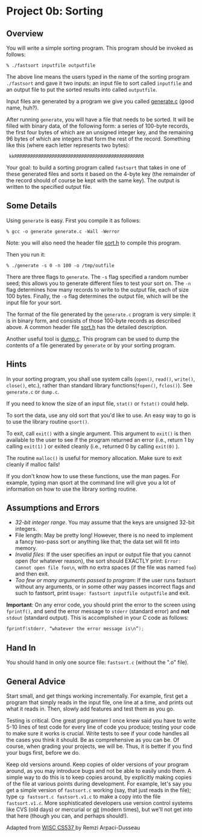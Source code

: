 # Project 0b: Sorting

## Overview
You will write a simple sorting program. This program should be invoked as follows:

```shell
% ./fastsort inputfile outputfile
```

The above line means the users typed in the name of the sorting program `./fastsort` and gave it two inputs: an input file to sort called `inputfile` and an output file to put the sorted results into called `outputfile`.

Input files are generated by a program we give you called [generate.c](../src/generate.c) (good name, huh?).

After running `generate`, you will have a file that needs to be sorted. It will be filled with binary data, of the following form: a series of 100-byte records, the first four bytes of which are an unsigned integer key, and the remaining 96 bytes of which are integers that form the rest of the record. Something like this (where each letter represents two bytes):

```
 kkRRRRRRRRRRRRRRRRRRRRRRRRRRRRRRRRRRRRRRRRRRRRRRRR
```

Your goal: to build a sorting program called `fastsort` that takes in one of these generated files and sorts it based on the 4-byte key (the remainder of the record should of course be kept with the same key). The output is written to the specified output file.

## Some Details

Using `generate` is easy. First you compile it as follows:

```shell
% gcc -o generate generate.c -Wall -Werror
```

Note: you will also need the header file [sort.h](../src/sort.h) to compile this program.

Then you run it:

```shell
% ./generate -s 0 -n 100 -o /tmp/outfile
```

There are three flags to `generate`. The `-s` flag specified a random number seed; this allows you to generate different files to test your sort on. The `-n` flag determines how many records to write to the output file, each of size 100 bytes. Finally, the `-o` flag determines the output file, which will be the input file for your sort.

The format of the file generated by the `generate.c` program is very simple: it is in binary form, and consists of those 100-byte records as described above. A common header file [sort.h](../src/sort.h) has the detailed description.

Another useful tool is [dump.c](../src/dump.c). This program can be used to dump the contents of a file generated by `generate` or by your sorting program.

## Hints

In your sorting program, you shall use system calls (`open()`, `read()`, `write()`, `close()`, etc.), rather than standard library functions(`fopen()`, `fclos()`). See `generate.c` or `dump.c`.

If you need to know the size of an input file, `stat()` or `fstat()` could help.

To sort the data, use any old sort that you'd like to use. An easy way to go is to use the library routine `qsort()`.

To exit, call `exit()` with a single argument. This argument to `exit()` is then available to the user to see if the program returned an error (i.e., return 1 by calling `exit(1)` ) or exited cleanly (i.e., returned 0 by calling `exit(0)` ).

The routine `malloc()` is useful for memory allocation. Make sure to exit cleanly if malloc fails!

If you don't know how to use these functions, use the man pages. For example, typing man qsort at the command line will give you a lot of information on how to use the library sorting routine.

## Assumptions and Errors

* *32-bit integer range*. You may assume that the keys are unsigned 32-bit integers.
* File length: May be pretty long! However, there is no need to implement a fancy two-pass sort or anything like that; the data set will fit into memory.
* *Invalid files*: If the user specifies an input or output file that you cannot open (for whatever reason), the sort should EXACTLY print: `Error: Cannot open file foo\n`, with no extra spaces (if the file was named `foo`) and then exit.
* *Too few or many arguments passed to program*: If the user runs fastsort without any arguments, or in some other way passes incorrect flags and such to fastsort, print `Usage: fastsort inputfile outputfile` and exit.

**Important**: On any error code, you should print the error to the screen using `fprintf()`, and send the error message to `stderr` (standard error) and **not** `stdout` (standard output). This is accomplished in your C code as follows:

```C
fprintf(stderr, “whatever the error message is\n”);
```

## Hand In 

You should hand in only one source file: `fastsort.c` (without the ".o" file).

## General Advice

Start small, and get things working incrementally. For example, first get a program that simply reads in the input file, one line at a time, and prints out what it reads in. Then, slowly add features and test them as you go.

Testing is critical. One great programmer I once knew said you have to write 5-10 lines of test code for every line of code you produce; testing your code to make sure it works is crucial. Write tests to see if your code handles all the cases you think it should. Be as comprehensive as you can be. Of course, when grading your projects, we will be. Thus, it is better if you find your bugs first, before we do.

Keep old versions around. Keep copies of older versions of your program around, as you may introduce bugs and not be able to easily undo them. A simple way to do this is to keep copies around, by explicitly making copies of the file at various points during development. For example, let's say you get a simple version of `fastsort.c` working (say, that just reads in the file); type `cp fastsort.c fastsort.v1.c` to make a copy into the file `fastsort.v1.c`. More sophisticated developers use version control systems like CVS (old days) or mercurial or [git](https://git-scm.com/) (modern times), but we'll not get into that here (though you can, and perhaps should!).


<div id="footer">
  Adapted from <a href="http://pages.cs.wisc.edu/~remzi/Classes/537/Fall2013/Projects/p1a.html"> WISC CS537 </a> by Remzi Arpaci-Dusseau 
</div>
